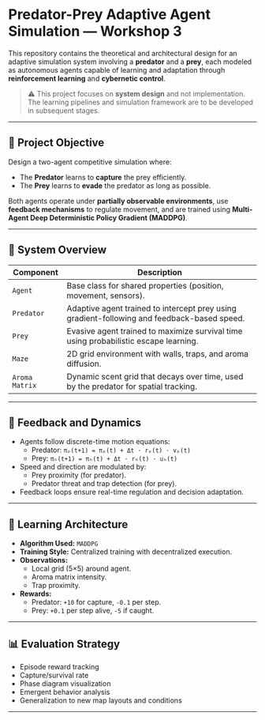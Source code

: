 # Predator-Prey Adaptive Agent Simulation — Workshop 3

This repository contains the theoretical and architectural design for an adaptive simulation system involving a **predator** and a **prey**, each modeled as autonomous agents capable of learning and adaptation through **reinforcement learning** and **cybernetic control**.

> ⚠️ This project focuses on **system design** and not implementation. The learning pipelines and simulation framework are to be developed in subsequent stages.

---

## 🧠 Project Objective

Design a two-agent competitive simulation where:

- The **Predator** learns to **capture** the prey efficiently.
- The **Prey** learns to **evade** the predator as long as possible.

Both agents operate under **partially observable environments**, use **feedback mechanisms** to regulate movement, and are trained using **Multi-Agent Deep Deterministic Policy Gradient (MADDPG)**.

---

## 🧩 System Overview

| Component          | Description |
|-------------------|-------------|
| `Agent`           | Base class for shared properties (position, movement, sensors). |
| `Predator`        | Adaptive agent trained to intercept prey using gradient-following and feedback-based speed. |
| `Prey`            | Evasive agent trained to maximize survival time using probabilistic escape learning. |
| `Maze`            | 2D grid environment with walls, traps, and aroma diffusion. |
| `Aroma Matrix`    | Dynamic scent grid that decays over time, used by the predator for spatial tracking. |

---

## 🔁 Feedback and Dynamics

- Agents follow discrete-time motion equations:
  - Predator: `πₚ(t+1) = πₚ(t) + Δt ⋅ rₚ(t) ⋅ vₚ(t)`
  - Prey: `πₕ(t+1) = πₕ(t) + Δt ⋅ rₕ(t) ⋅ uₕ(t)`
- Speed and direction are modulated by:
  - Prey proximity (for predator).
  - Predator threat and trap detection (for prey).
- Feedback loops ensure real-time regulation and decision adaptation.

---

## 📐 Learning Architecture

- **Algorithm Used:** `MADDPG`
- **Training Style:** Centralized training with decentralized execution.
- **Observations:**
  - Local grid (5×5) around agent.
  - Aroma matrix intensity.
  - Trap proximity.
- **Rewards:**
  - Predator: `+10` for capture, `-0.1` per step.
  - Prey: `+0.1` per step alive, `-5` if caught.

---

## 📊 Evaluation Strategy

- Episode reward tracking
- Capture/survival rate
- Phase diagram visualization
- Emergent behavior analysis
- Generalization to new map layouts and conditions

---

